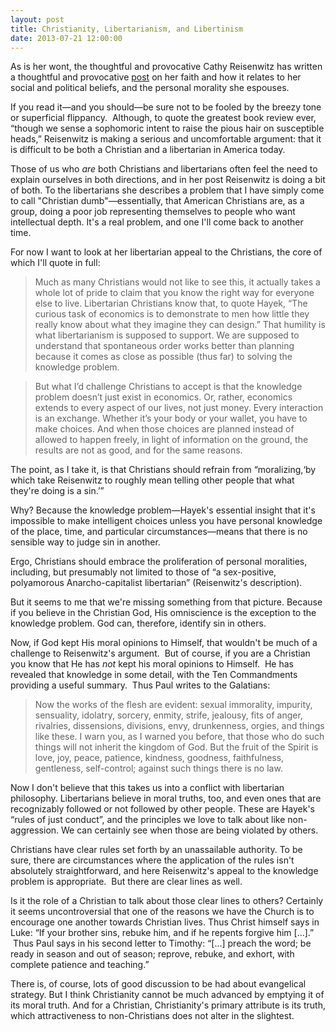 ```yaml
---
layout: post
title: Christianity, Libertarianism, and Libertinism
date: 2013-07-21 12:00:00
---
```

As is her wont, the thoughtful and provocative Cathy Reisenwitz has
written a thoughtful and provocative
[post](http://sexandthestate.com/jesus-is-still-my-homeboy-but-like-all-of-my-relationships-ours-is-a-weird-one/)
on her faith and how it relates to her social and political beliefs, and
the personal morality she espouses.  
  
If you read it—and you should—be sure not to be fooled by the breezy
tone or superficial flippancy.  Although, to quote the greatest book
review ever, “though we sense a sophomoric intent to raise the pious
hair on susceptible heads,” Reisenwitz is making a serious and
uncomfortable argument: that it is difficult to be both a Christian and
a libertarian in America today.  
  
Those of us who *are* both Christians and libertarians often feel the
need to explain ourselves in both directions, and in her post Reisenwitz
is doing a bit of both. To the libertarians she describes a problem that
I have simply come to call "Christian dumb"—essentially, that American
Christians are, as a group, doing a poor job representing themselves to
people who want intellectual depth. It's a real problem, and one I'll
come back to another time.  
  
For now I want to look at her libertarian appeal to the Christians, the
core of which I'll quote in full:  

> Much as many Christians would not like to see this, it actually takes
> a whole lot of pride to claim that you know the right way for everyone
> else to live. Libertarian Christians know that, to quote Hayek, “The
> curious task of economics is to demonstrate to men how little they
> really know about what they imagine they can design.” That humility is
> what libertarianism is supposed to support. We are supposed to
> understand that spontaneous order works better than planning because
> it comes as close as possible (thus far) to solving the knowledge
> problem. 

> But what I’d challenge Christians to accept is that the knowledge
> problem doesn’t just exist in economics. Or, rather, economics extends
> to every aspect of our lives, not just money. Every interaction is an
> exchange. Whether it’s your body or your wallet, you have to make
> choices. And when those choices are planned instead of allowed to
> happen freely, in light of information on the ground, the results are
> not as good, and for the same reasons.

The point, as I take it, is that Christians should refrain from
“moralizing,‘by which take Reisenwitz to roughly mean telling other
people that what they're doing is a sin.’”  
  
Why? Because the knowledge problem—Hayek's essential insight that it's
impossible to make intelligent choices unless you have personal
knowledge of the place, time, and particular circumstances—means that
there is no sensible way to judge sin in another.  
  
Ergo, Christians should embrace the proliferation of personal
moralities, including, but presumably not limited to those of “a
sex-positive, polyamorous Anarcho-capitalist libertarian” (Reisenwitz's
description).  
  
But it seems to me that we're missing something from that picture.
Because if you believe in the Christian God, His omniscience is the
exception to the knowledge problem. God can, therefore, identify sin in
others.  
  
Now, if God kept His moral opinions to Himself, that wouldn't be much of
a challenge to Reisenwitz's argument.  But of course, if you are a
Christian you know that He has *not* kept his moral opinions to Himself.
 He has revealed that knowledge in some detail, with the Ten
Commandments providing a useful summary.  Thus Paul writes to the
Galatians:  

> Now the works of the flesh are evident: sexual immorality, impurity,
> sensuality, idolatry, sorcery, enmity, strife, jealousy, fits of
> anger, rivalries, dissensions, divisions, envy, drunkenness, orgies,
> and things like these. I warn you, as I warned you before, that those
> who do such things will not inherit the kingdom of God. But the fruit
> of the Spirit is love, joy, peace, patience, kindness, goodness,
> faithfulness, gentleness, self-control; against such things there is
> no law.

Now I don't believe that this takes us into a conflict with libertarian
philosophy. Libertarians believe in moral truths, too, and even ones
that are recognizably followed or not followed by other people. These
are Hayek's “rules of just conduct”, and the principles we love to talk
about like non-aggression. We can certainly see when those are being
violated by others.  
  
Christians have clear rules set forth by an unassailable authority. To
be sure, there are circumstances where the application of the rules
isn't absolutely straightforward, and here Reisenwitz's appeal to the
knowledge problem is appropriate.  But there are clear lines as well.  
  
Is it the role of a Christian to talk about those clear lines to others?
Certainly it seems uncontroversial that one of the reasons we have the
Church is to encourage one another towards Christian lives. Thus Christ
himself says in Luke: “If your brother sins, rebuke him, and if he
repents forgive him [...].”  Thus Paul says in his second letter to
Timothy: “[...] preach the word; be ready in season and out of season;
reprove, rebuke, and exhort, with complete patience and teaching.”  
  
There is, of course, lots of good discussion to be had about evangelical
strategy. But I think Christianity cannot be much advanced by emptying
it of its moral truth. And for a Christian, Christianity's primary
attribute is its truth, which attractiveness to non-Christians does not
alter in the slightest.
